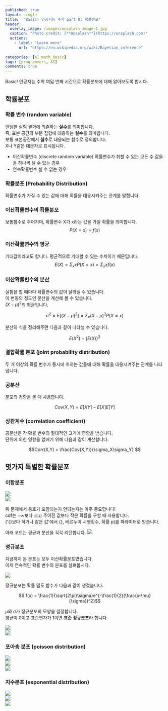 ```yaml
---
published: true
layout: single
title:  "Basic! 인공지능 수학 part 8: 확률분포"
header:
  overlay_image: /images/unsplash-image-1.jpg
  caption: "Photo credit: [**Unsplash**](https://unsplash.com)"
  actions:
    - label: "Learn more"
      url: "https://en.wikipedia.org/wiki/Bayesian_inference"
      
categories: [AI math_basic]
tags: [programmers, AI]
comments: true
---
```


Basic! 인공지능 수학 여덟 번째 시간으로 확률분포에 대해 알아보도록 합시다. 

## 학률분포

### 확률 변수 (random variable)

랜덤한 실험 결과에 의존하는 **실수**를 의미합니다.  
즉, 표본 공간의 부분 집합에 대응하는 **실수**를 의미합니다.  
보통 표본공간에서 **실수**로 대응되는 함수로 정의합니다.  
X나 Y같은 대문자로 표시됩니다. 

* 이산확률변수 (discrete random variable)
    확률변수가 취할 수 있는 모든 수 값들을 하나씩 셀 수 있는 경우
* 연속확률변수 
    셀 수 없는 경우 

### 확률분포 (Probability Distribution)

확률변수가 가질 수 있는 값에 대해 확률을 대응시켜주는 관계를 말합니다. 

### 이산확률변수의 확률분포

보통함수로 주어지며, 확률변수 X가 x라는 값을 가질 확률을 의미합니다.  
$$P(X = x) = f(x)$$

### 이산확률변수의 평균
기대값이라고도 합니다. 평균적으로 기대할 수 있는 수치이기 때문입니다.  
$$E(X) = 	\Sigma_xxP(X = x) = \Sigma_xxf(x)$$

### 이산확률변수의 분산
실험을 할 때마다 확률변수의 값이 달라질 수 있습니다.  
이 변동의 정도인 분산을 계산해 볼 수 있습니다.  
$(X-\mu)^2$의 평균입니다.  

$$\sigma^2 = E[(X-\mu)^2] = \Sigma_x(X-\mu)^2P(X=x) $$

분산의 식을 정리해주면 다음과 같이 나타낼 수 있습니다. 

$$ E(X^2) - \{E(X)\}^2 $$

### 결합확률 분포 (joint probability distribution)

두 개 이상의 확률 변수가 동시에 취하는 값들에 대해 확률을 대응시켜주는 관계를 나타냅니다.

### 공분산 

분포의 경향을 볼 때 사용합니다.  

$$Cov(X,Y) = E[XY] - E[X]E[Y]$$

### 상관계수 (correlation coefficient)

공분산은 각 확률 변수의 절대적인 크기에 영향을 받습니다.   
단위에 의한 영향을 없애기 위해 다음과 같이 계산합니다.  

$$Corr(X,Y) = \frac{Cov(X,Y)}{\sigma_X\sigma_Y} $$

## 몇가지 특별한 확률분포

### 이항분포 

![](/images/2020-12/distribution/1.png)  
![](/images/2020-12/distribution/2.png)

위 문제에서 등호가 포함되는지 안되는지는 아주 중요합니다!  
cdf는 $-\infty$보다 크고 주어진 값보다 작은 확률을 구할 때 사용합니다.  
('{}보다 작거나 같은 값'에서 {}, 베르누이 시행횟수, 확률 p)를 파라미터로 받습니다.

아래 코드는 평균과 분산을 각각 리턴합니다. 
![](/images/2020-12/distribution/3.png)  


### 정규분포  

지금까지 본 분포는 모두 이산확률분포였습니다.  
이제 연속적인 확률 변수의 분포를 살펴봅시다.  

![](/images/2020-12/distribution/4.png)  

정규분포는 확률 밀도 함수가 다음과 같이 생겼습니다.  

$$ f(x) = \frac{1}{\sqrt{2\pi}\sigma}e^{-\frac{1}{2}(\frac{x-\mu}{\sigma})^2}$$

$\mu$와 $\sigma$가 정규분포의 모양을 결정합니다.  
평균이 0이고 표준편차가 1이면 **표준 정규분포**라 합니다.

![](/images/2020-12/distribution/5.png)  
![](/images/2020-12/distribution/6.png)


### 포아송 분포 (poisson distribution)

![](/images/2020-12/distribution/7.png)  
![](/images/2020-12/distribution/8.png)  
![](/images/2020-12/distribution/9.png)


### 지수분포 (exponential distribution)

![](/images/2020-12/distribution/10.png)  
![](/images/2020-12/distribution/11.png)  
![](/images/2020-12/distribution/12.png)
